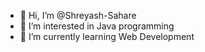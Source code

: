 - 👋 Hi, I’m @Shreyash-Sahare
- 👀 I’m interested in Java programming
- 🌱 I’m currently learning Web Development


<!---
Shreyash-Sahare/Shreyash-Sahare is a ✨ special ✨ repository because its `README.md` (this file) appears on your GitHub profile.
You can click the Preview link to take a look at your changes.
--->
